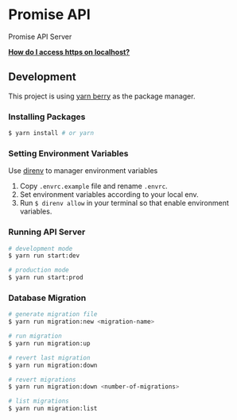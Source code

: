 # Promise API

Promise API Server

**[How do I access https on localhost?](/https/README.md)**

## Development

This project is using [yarn berry](https://github.com/yarnpkg/berry) as the package manager.

### Installing Packages

```bash
$ yarn install # or yarn
```

### Setting Environment Variables

Use [direnv](https://github.com/direnv/direnv) to manager environment variables

1. Copy `.envrc.example` file and rename `.envrc`.
2. Set environment variables according to your local env.
3. Run `$ direnv allow` in your terminal so that enable environment variables.

### Running API Server

```bash
# development mode
$ yarn run start:dev

# production mode
$ yarn run start:prod
```

### Database Migration

```bash
# generate migration file
$ yarn run migration:new <migration-name>

# run migration
$ yarn run migration:up

# revert last migration
$ yarn run migration:down

# revert migrations
$ yarn run migration:down <number-of-migrations>

# list migrations
$ yarn run migration:list
```
